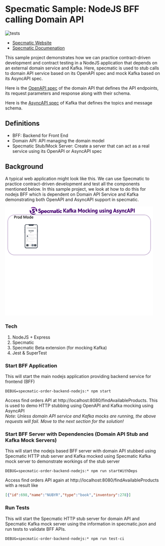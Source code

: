 # Specmatic Sample: NodeJS BFF calling Domain API
![tests](https://github.com/znsio/specmatic-order-backend-nodejs/actions/workflows/test.yml/badge.svg)

* [Specmatic Website](https://specmatic.in)
* [Specmatic Documenation](https://specmatic.in/documentation.html)

This sample project demonstrates how we can practice contract-driven development and contract testing in a NodeJS application that depends on an external domain service and Kafka. Here, specmatic is used to stub calls to domain API service based on its OpenAPI spec and mock Kafka based on its AsyncAPI spec.

Here is the [OpenAPI spec](https://github.com/znsio/specmatic-order-contracts/blob/main/in/specmatic/examples/store/API_order_v1.yaml) of the domain API that defines the API endpoints, its request parameters and response along with their schema.

Here is the [AsyncAPI spec](https://github.com/znsio/specmatic-order-contracts/blob/main/in/specmatic/examples/store/API_order_v1.yaml) of Kafka that defines the topics and message schema.

## Definitions
* BFF: Backend for Front End
* Domain API: API managing the domain model
* Specmatic Stub/Mock Server: Create a server that can act as a real service using its OpenAPI or AsyncAPI spec

## Background
A typical web application might look like this. We can use Specmatic to practice contract-driven development and test all the components mentioned below. In this sample project, we look at how to do this for nodejs BFF which is dependent on Domain API Service and Kafka demonstrating both OpenAPI and AsyncAPI support in specmatic.

![HTML client talks to client API which talks to backend API and Kafka](assets/specmatic-kafka-mocking-architecture.gif)

### Tech
1. NodeJS + Express
2. Specmatic
3. Specmatic Beta extension (for mocking Kafka)
4. Jest & SuperTest

### Start BFF Application
This will start the main nodejs application providing backend service for frontend (BFF)
```shell
DEBUG=specmatic-order-backend-nodejs:* npm start
```
Access find orders API at http://localhost:8080/findAvailableProducts. This is used to demo HTTP stubbing using OpenAPI and Kafka mocking using AsyncAPI<br>
_*Note:* Unless domain API service and Kafka mocks are running, the above requests will fail. Move to the next section for the solution!_

### Start BFF Server with Dependencies (Domain API Stub and Kafka Mock Servers)
This will start the nodejs based BFF server with domain API stubbed using Specmatic HTTP stub server and Kafka mocked using Specmatic Kafka mock server to demonstrate workings of the stub server
```shell
DEBUG=specmatic-order-backend-nodejs:* npm run startWithDeps
```
Access find orders API again at http://localhost:8080/findAvailableProducts with a result like
```json
[{"id":698,"name":"NUBYR","type":"book","inventory":278}]
```

### Run Tests
This will start the Specmatic HTTP stub server for domain API and Specmatic Kafka mock server using the information in specmatic.json and run tests to validate BFF APIs.
```shell
DEBUG=specmatic-order-backend-nodejs:* npm run test-ci
```
